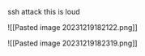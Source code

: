 ssh attack this is loud

![[Pasted image 20231219182122.png]]

![[Pasted image 20231219182319.png]]

